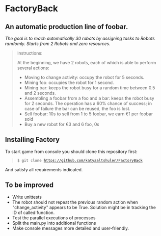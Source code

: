 # FactoryBack
<h2>An automatic production line of foobar.</h2> <p><i>The goal is to reach automatically 30 robots by assigning tasks to Robots randomly. 
  Starts from 2 Robots and zero resources.</i></p>

> Instructions:
> <p>At the beginning, we have 2 robots, each of which is able to perform several actions:</p>
> 
> <ul>
> <li> Moving to change activity: occupy the robot for 5 seconds.
> <li> Mining foo: occupies the robot for 1 second.
> <li> Mining bar: keeps the robot busy for a random time between 0.5 and 2 seconds.
> <li> Assembling a foobar from a foo and a bar: keeps the robot busy for 2 seconds. The operation has a 60% chance of success; in case of failure the bar can be reused, the foo is lost.
> <li> Sell foobar: 10s to sell from 1 to 5 foobar, we earn €1 per foobar sold
> <li> Buy a new robot for €3 and 6 foo, 0s
> </ul>
  
  
<h2>Installing Factory</h2>


To start game from console you should clone this repository first:

> <code>$ git clone https://github.com/katyaaltshuler/FactoryBack </code>

And satisfy all requirements indicated.
> 
**<h2>To be improved</h2>**
<ul>
 <li> Write unittests
 <li> The robot should not repeat the previous random action when "change_activity" appears to be True. Solution might be in tracking the ID of called function.
 <li> Test the parallel executions of processes
 <li> Split the main.py into additional functions
 <li> Make console messages more detailed and user-friendly.
 </ul>

